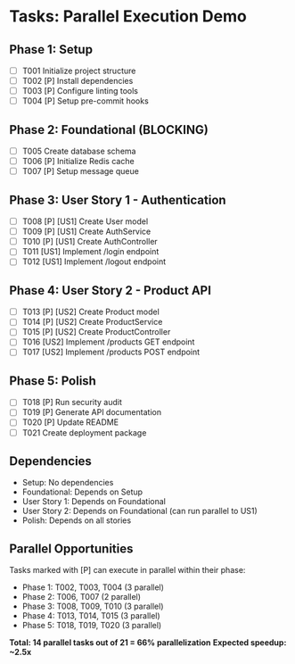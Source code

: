 # Tasks: Parallel Execution Demo

## Phase 1: Setup
- [ ] T001 Initialize project structure
- [ ] T002 [P] Install dependencies
- [ ] T003 [P] Configure linting tools
- [ ] T004 [P] Setup pre-commit hooks

## Phase 2: Foundational (BLOCKING)
- [ ] T005 Create database schema
- [ ] T006 [P] Initialize Redis cache
- [ ] T007 [P] Setup message queue

## Phase 3: User Story 1 - Authentication
- [ ] T008 [P] [US1] Create User model
- [ ] T009 [P] [US1] Create AuthService
- [ ] T010 [P] [US1] Create AuthController
- [ ] T011 [US1] Implement /login endpoint
- [ ] T012 [US1] Implement /logout endpoint

## Phase 4: User Story 2 - Product API
- [ ] T013 [P] [US2] Create Product model
- [ ] T014 [P] [US2] Create ProductService
- [ ] T015 [P] [US2] Create ProductController
- [ ] T016 [US2] Implement /products GET endpoint
- [ ] T017 [US2] Implement /products POST endpoint

## Phase 5: Polish
- [ ] T018 [P] Run security audit
- [ ] T019 [P] Generate API documentation
- [ ] T020 [P] Update README
- [ ] T021 Create deployment package

## Dependencies
- Setup: No dependencies
- Foundational: Depends on Setup
- User Story 1: Depends on Foundational
- User Story 2: Depends on Foundational (can run parallel to US1)
- Polish: Depends on all stories

## Parallel Opportunities
Tasks marked with [P] can execute in parallel within their phase:
- Phase 1: T002, T003, T004 (3 parallel)
- Phase 2: T006, T007 (2 parallel)
- Phase 3: T008, T009, T010 (3 parallel)
- Phase 4: T013, T014, T015 (3 parallel)
- Phase 5: T018, T019, T020 (3 parallel)

**Total: 14 parallel tasks out of 21 = 66% parallelization**
**Expected speedup: ~2.5x**
